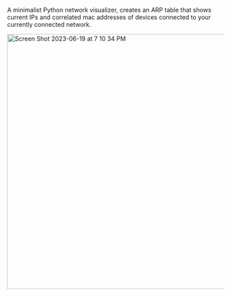 A minimalist Python network visualizer, creates an ARP table that shows current IPs and correlated mac addresses of devices connected to your currently connected network.

<img width="594" alt="Screen Shot 2023-06-19 at 7 10 34 PM" src="https://github.com/Joewelc/Network-Visualizer/assets/101085294/e043731b-184f-4269-82d3-0644c0db8ae0">
